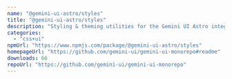 ```yaml
---
name: "@gemini-ui-astro/styles"
title: "@gemini-ui-astro/styles"
description: "Styling & theming utilities for the Gemini UI Astro integration."
categories:
  - "css+ui"
npmUrl: "https://www.npmjs.com/package/@gemini-ui-astro/styles"
homepageUrl: "https://github.com/gemini-ui/gemini-ui-monorepo#readme"
downloads: 66
repoUrl: "https://github.com/gemini-ui/gemini-ui-monorepo"
---
```

